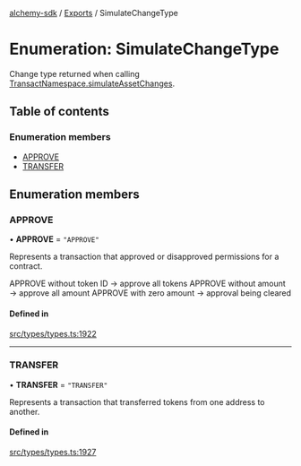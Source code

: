 [alchemy-sdk](../README.md) / [Exports](../modules.md) / SimulateChangeType

# Enumeration: SimulateChangeType

Change type returned when calling [TransactNamespace.simulateAssetChanges](../classes/TransactNamespace.md#simulateassetchanges).

## Table of contents

### Enumeration members

- [APPROVE](SimulateChangeType.md#approve)
- [TRANSFER](SimulateChangeType.md#transfer)

## Enumeration members

### APPROVE

• **APPROVE** = `"APPROVE"`

Represents a transaction that approved or disapproved permissions for a
contract.

APPROVE without token ID → approve all tokens
APPROVE without amount → approve all amount
APPROVE with zero amount → approval being cleared

#### Defined in

[src/types/types.ts:1922](https://github.com/alchemyplatform/alchemy-sdk-js/blob/e05babb/src/types/types.ts#L1922)

___

### TRANSFER

• **TRANSFER** = `"TRANSFER"`

Represents a transaction that transferred tokens from one address to another.

#### Defined in

[src/types/types.ts:1927](https://github.com/alchemyplatform/alchemy-sdk-js/blob/e05babb/src/types/types.ts#L1927)
